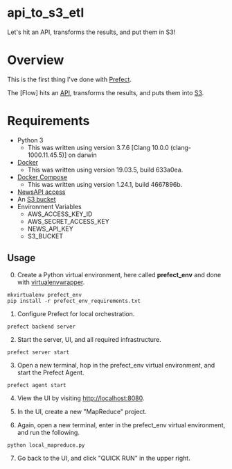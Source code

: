 # api_to_s3_etl
Let's hit an API, transforms the results, and put them in S3!

# Overview

This is the first thing I've done with [Prefect](https://www.prefect.io/).

The [Flow] hits an [API](https://newsapi.org/), transforms the results, and puts them into [S3](https://aws.amazon.com/s3/).

# Requirements

- Python 3
  - This was written using version 3.7.6 [Clang 10.0.0 (clang-1000.11.45.5)] on darwin
- [Docker](https://www.docker.com/products/docker-desktop)
  - This was written using version 19.03.5, build 633a0ea.
- [Docker Compose](https://docs.docker.com/compose/)
  - This was written using version 1.24.1, build 4667896b.
- [NewsAPI access](https://newsapi.org/docs/get-started)  
- An [S3 bucket](https://aws.amazon.com/s3/)
- Environment Variables
  - AWS_ACCESS_KEY_ID
  - AWS_SECRET_ACCESS_KEY
  - NEWS_API_KEY
  - S3_BUCKET

## Usage

0. Create a Python virtual environment, here called **prefect_env** and done with [virtualenvwrapper](https://virtualenvwrapper.readthedocs.io/en/latest/).
```
mkvirtualenv prefect_env
pip install -r prefect_env_requirements.txt
```

1. Configure Prefect for local orchestration.
```
prefect backend server
```

2. Start the server, UI, and all required infrastructure.
```
prefect server start
```

3. Open a new terminal, hop in the prefect_env virtual environment, and start the Prefect Agent.
```
prefect agent start
```

4. View the UI by visiting [http://localhost:8080](http://localhost:8080).

5. In the UI, create a new "MapReduce" project.

6. Again, open a new terminal, enter in the prefect_env virtual environment, and run the following.
```
python local_mapreduce.py
```

7. Go back to the UI, and click "QUICK RUN" in the upper right.
